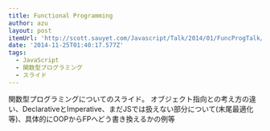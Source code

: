 ```yaml
---
title: Functional Programming
author: azu
layout: post
itemUrl: 'http://scott.sauyet.com/Javascript/Talk/2014/01/FuncProgTalk/'
date: '2014-11-25T01:40:17.577Z'
tags:
  - JavaScript
  - 関数型プログラミング
  - スライド
---
```

関数型プログラミングについてのスライド。
オブジェクト指向との考え方の違い、DeclarativeとImperative、まだJSでは扱えない部分について(末尾最適化等)、具体的にOOPからFPへどう書き換えるかの例等
